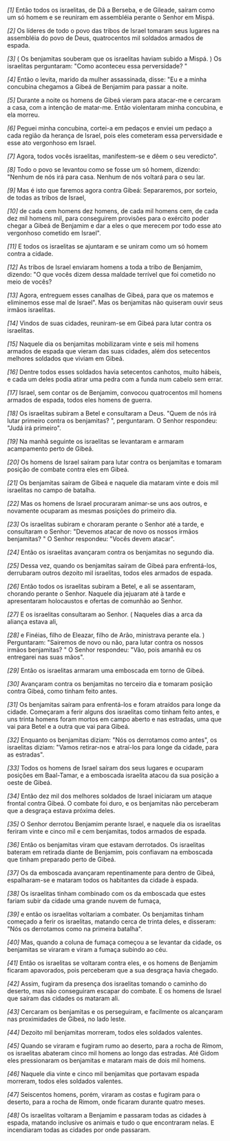 *[1]* Então todos os israelitas, de Dã a Berseba, e de Gileade, saíram como um só homem e se reuniram em assembléia perante o Senhor em Mispá.

*[2]* Os líderes de todo o povo das tribos de Israel tomaram seus lugares na assembléia do povo de Deus, quatrocentos mil soldados armados de espada.

*[3]* ( Os benjamitas souberam que os israelitas haviam subido a Mispá. ) Os israelitas perguntaram: "Como aconteceu essa perversidade? "

*[4]* Então o levita, marido da mulher assassinada, disse: "Eu e a minha concubina chegamos a Gibeá de Benjamim para passar a noite.

*[5]* Durante a noite os homens de Gibeá vieram para atacar-me e cercaram a casa, com a intenção de matar-me. Então violentaram minha concubina, e ela morreu.

*[6]* Peguei minha concubina, cortei-a em pedaços e enviei um pedaço a cada região da herança de Israel, pois eles cometeram essa perversidade e esse ato vergonhoso em Israel.

*[7]* Agora, todos vocês israelitas, manifestem-se e dêem o seu veredicto".

*[8]* Todo o povo se levantou como se fosse um só homem, dizendo: "Nenhum de nós irá para casa. Nenhum de nós voltará para o seu lar.

*[9]* Mas é isto que faremos agora contra Gibeá: Separaremos, por sorteio, de todas as tribos de Israel,

*[10]* de cada cem homens dez homens, de cada mil homens cem, de cada dez mil homens mil, para conseguirem provisões para o exército poder chegar a Gibeá de Benjamim e dar a eles o que merecem por todo esse ato vergonhoso cometido em Israel".

*[11]* E todos os israelitas se ajuntaram e se uniram como um só homem contra a cidade.

*[12]* As tribos de Israel enviaram homens a toda a tribo de Benjamim, dizendo: "O que vocês dizem dessa maldade terrível que foi cometido no meio de vocês?

*[13]* Agora, entreguem esses canalhas de Gibeá, para que os matemos e eliminemos esse mal de Israel". Mas os benjamitas não quiseram ouvir seus irmãos israelitas.

*[14]* Vindos de suas cidades, reuniram-se em Gibeá para lutar contra os israelitas.

*[15]* Naquele dia os benjamitas mobilizaram vinte e seis mil homens armados de espada que vieram das suas cidades, além dos setecentos melhores soldados que viviam em Gibeá.

*[16]* Dentre todos esses soldados havia setecentos canhotos, muito hábeis, e cada um deles podia atirar uma pedra com a funda num cabelo sem errar.

*[17]* Israel, sem contar os de Benjamim, convocou quatrocentos mil homens armados de espada, todos eles homens de guerra.

*[18]* Os israelitas subiram a Betel e consultaram a Deus. "Quem de nós irá lutar primeiro contra os benjamitas? ", perguntaram. O Senhor respondeu: "Judá irá primeiro".

*[19]* Na manhã seguinte os israelitas se levantaram e armaram acampamento perto de Gibeá.

*[20]* Os homens de Israel saíram para lutar contra os benjamitas e tomaram posição de combate contra eles em Gibeá.

*[21]* Os benjamitas saíram de Gibeá e naquele dia mataram vinte e dois mil israelitas no campo de batalha.

*[22]* Mas os homens de Israel procuraram animar-se uns aos outros, e novamente ocuparam as mesmas posições do primeiro dia.

*[23]* Os israelitas subiram e choraram perante o Senhor até a tarde, e consultaram o Senhor: "Devemos atacar de novo os nossos irmãos benjamitas? " O Senhor respondeu: "Vocês devem atacar".

*[24]* Então os israelitas avançaram contra os benjamitas no segundo dia.

*[25]* Dessa vez, quando os benjamitas saíram de Gibeá para enfrentá-los, derrubaram outros dezoito mil israelitas, todos eles armados de espada.

*[26]* Então todos os israelitas subiram a Betel, e ali se assentaram, chorando perante o Senhor. Naquele dia jejuaram até à tarde e apresentaram holocaustos e ofertas de comunhão ao Senhor.

*[27]* E os israelitas consultaram ao Senhor. ( Naqueles dias a arca da aliança estava ali,

*[28]* e Finéias, filho de Eleazar, filho de Arão, ministrava perante ela. ) Perguntaram: "Sairemos de novo ou não, para lutar contra os nossos irmãos benjamitas? " O Senhor respondeu: "Vão, pois amanhã eu os entregarei nas suas mãos".

*[29]* Então os israelitas armaram uma emboscada em torno de Gibeá.

*[30]* Avançaram contra os benjamitas no terceiro dia e tomaram posição contra Gibeá, como tinham feito antes.

*[31]* Os benjamitas saíram para enfrentá-los e foram atraídos para longe da cidade. Começaram a ferir alguns dos israelitas como tinham feito antes, e uns trinta homens foram mortos em campo aberto e nas estradas, uma que vai para Betel e a outra que vai para Gibeá.

*[32]* Enquanto os benjamitas diziam: "Nós os derrotamos como antes", os israelitas diziam: "Vamos retirar-nos e atraí-los para longe da cidade, para as estradas".

*[33]* Todos os homens de Israel saíram dos seus lugares e ocuparam posições em Baal-Tamar, e a emboscada israelita atacou da sua posição a oeste de Gibeá.

*[34]* Então dez mil dos melhores soldados de Israel iniciaram um ataque frontal contra Gibeá. O combate foi duro, e os benjamitas não perceberam que a desgraça estava próxima deles.

*[35]* O Senhor derrotou Benjamim perante Israel, e naquele dia os israelitas feriram vinte e cinco mil e cem benjamitas, todos armados de espada.

*[36]* Então os benjamitas viram que estavam derrotados. Os israelitas bateram em retirada diante de Benjamim, pois confiavam na emboscada que tinham preparado perto de Gibeá.

*[37]* Os da emboscada avançaram repentinamente para dentro de Gibeá, espalharam-se e mataram todos os habitantes da cidade à espada.

*[38]* Os israelitas tinham combinado com os da emboscada que estes fariam subir da cidade uma grande nuvem de fumaça,

*[39]* e então os israelitas voltariam a combater. Os benjamitas tinham começado a ferir os israelitas, matando cerca de trinta deles, e disseram: "Nós os derrotamos como na primeira batalha".

*[40]* Mas, quando a coluna de fumaça começou a se levantar da cidade, os benjamitas se viraram e viram a fumaça subindo ao céu.

*[41]* Então os israelitas se voltaram contra eles, e os homens de Benjamim ficaram apavorados, pois perceberam que a sua desgraça havia chegado.

*[42]* Assim, fugiram da presença dos israelitas tomando o caminho do deserto, mas não conseguiram escapar do combate. E os homens de Israel que saíram das cidades os mataram ali.

*[43]* Cercaram os benjamitas e os perseguiram, e facilmente os alcançaram nas proximidades de Gibeá, no lado leste.

*[44]* Dezoito mil benjamitas morreram, todos eles soldados valentes.

*[45]* Quando se viraram e fugiram rumo ao deserto, para a rocha de Rimom, os israelitas abateram cinco mil homens ao longo das estradas. Até Gidom eles pressionaram os benjamitas e mataram mais de dois mil homens.

*[46]* Naquele dia vinte e cinco mil benjamitas que portavam espada morreram, todos eles soldados valentes.

*[47]* Seiscentos homens, porém, viraram as costas e fugiram para o deserto, para a rocha de Rimom, onde ficaram durante quatro meses.

*[48]* Os israelitas voltaram a Benjamim e passaram todas as cidades à espada, matando inclusive os animais e tudo o que encontraram nelas. E incendiaram todas as cidades por onde passaram.

